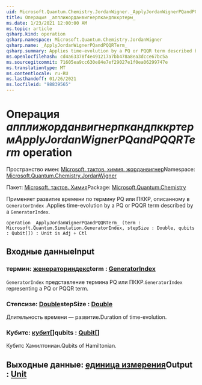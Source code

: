 ```yaml
---
uid: Microsoft.Quantum.Chemistry.JordanWigner._ApplyJordanWignerPQandPQQRTerm_
title: Операция _апплижорданвигнерпкандпккртерм_
ms.date: 1/23/2021 12:00:00 AM
ms.topic: article
qsharp.kind: operation
qsharp.namespace: Microsoft.Quantum.Chemistry.JordanWigner
qsharp.name: _ApplyJordanWignerPQandPQQRTerm_
qsharp.summary: Applies time-evolution by a PQ or PQQR term described by a `GeneratorIndex`.
ms.openlocfilehash: cd4a63378f4e491217a7bb478a8ea3dcce67bc5a
ms.sourcegitcommit: 71605ea9cc630e84e7ef29027e1f0ea06299747e
ms.translationtype: MT
ms.contentlocale: ru-RU
ms.lasthandoff: 01/26/2021
ms.locfileid: "98839565"
---
```

# <a name="_applyjordanwignerpqandpqqrterm_-operation"></a><span data-ttu-id="bc4d2-102">Операция _апплижорданвигнерпкандпккртерм_</span><span class="sxs-lookup"><span data-stu-id="bc4d2-102">_ApplyJordanWignerPQandPQQRTerm_ operation</span></span>

<span data-ttu-id="bc4d2-103">Пространство имен: [Microsoft. тактов. химия. жорданвигнер](xref:Microsoft.Quantum.Chemistry.JordanWigner)</span><span class="sxs-lookup"><span data-stu-id="bc4d2-103">Namespace: [Microsoft.Quantum.Chemistry.JordanWigner](xref:Microsoft.Quantum.Chemistry.JordanWigner)</span></span>

<span data-ttu-id="bc4d2-104">Пакет: [Microsoft. тактов. Химия](https://nuget.org/packages/Microsoft.Quantum.Chemistry)</span><span class="sxs-lookup"><span data-stu-id="bc4d2-104">Package: [Microsoft.Quantum.Chemistry](https://nuget.org/packages/Microsoft.Quantum.Chemistry)</span></span>


<span data-ttu-id="bc4d2-105">Применяет развитие времени по термину PQ или ПККР, описанному в `GeneratorIndex` .</span><span class="sxs-lookup"><span data-stu-id="bc4d2-105">Applies time-evolution by a PQ or PQQR term described by a `GeneratorIndex`.</span></span>

```qsharp
operation _ApplyJordanWignerPQandPQQRTerm_ (term : Microsoft.Quantum.Simulation.GeneratorIndex, stepSize : Double, qubits : Qubit[]) : Unit is Adj + Ctl
```


## <a name="input"></a><span data-ttu-id="bc4d2-106">Входные данные</span><span class="sxs-lookup"><span data-stu-id="bc4d2-106">Input</span></span>

### <a name="term--generatorindex"></a><span data-ttu-id="bc4d2-107">термин: [женераториндекс](xref:Microsoft.Quantum.Simulation.GeneratorIndex)</span><span class="sxs-lookup"><span data-stu-id="bc4d2-107">term : [GeneratorIndex](xref:Microsoft.Quantum.Simulation.GeneratorIndex)</span></span>

<span data-ttu-id="bc4d2-108">`GeneratorIndex` представление термина PQ или ПККР.</span><span class="sxs-lookup"><span data-stu-id="bc4d2-108">`GeneratorIndex` representing a PQ or PQQR term.</span></span>


### <a name="stepsize--double"></a><span data-ttu-id="bc4d2-109">Степсизе: [Double](xref:microsoft.quantum.lang-ref.double)</span><span class="sxs-lookup"><span data-stu-id="bc4d2-109">stepSize : [Double](xref:microsoft.quantum.lang-ref.double)</span></span>

<span data-ttu-id="bc4d2-110">Длительность времени — развитие.</span><span class="sxs-lookup"><span data-stu-id="bc4d2-110">Duration of time-evolution.</span></span>


### <a name="qubits--qubit"></a><span data-ttu-id="bc4d2-111">Кубитс: [кубит](xref:microsoft.quantum.lang-ref.qubit)[]</span><span class="sxs-lookup"><span data-stu-id="bc4d2-111">qubits : [Qubit](xref:microsoft.quantum.lang-ref.qubit)[]</span></span>

<span data-ttu-id="bc4d2-112">Кубитс Хамилтониан.</span><span class="sxs-lookup"><span data-stu-id="bc4d2-112">Qubits of Hamiltonian.</span></span>



## <a name="output--unit"></a><span data-ttu-id="bc4d2-113">Выходные данные: [единица измерения](xref:microsoft.quantum.lang-ref.unit)</span><span class="sxs-lookup"><span data-stu-id="bc4d2-113">Output : [Unit](xref:microsoft.quantum.lang-ref.unit)</span></span>

